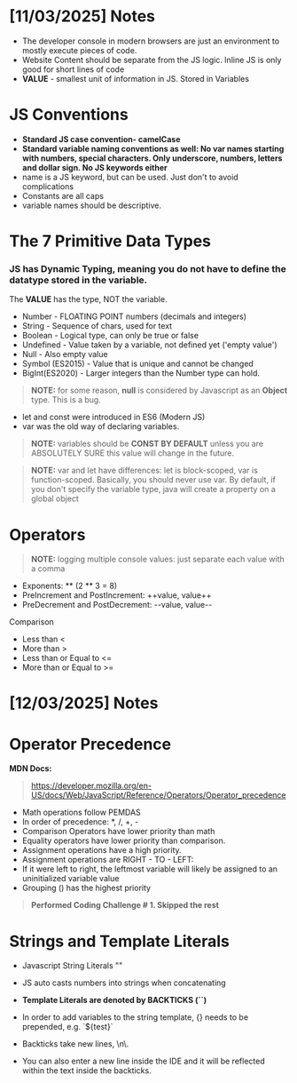 
# [11/03/2025] Notes

- The developer console in modern browsers are just an environment to mostly execute pieces of code.
- Website Content should be separate from the JS logic. Inline JS is only good for short lines of code
- **VALUE** - smallest unit of information in JS. Stored in Variables

# JS Conventions

- **Standard JS case convention- camelCase**
- **Standard variable naming conventions as well: No var names starting with numbers, special characters. Only underscore, numbers, letters and dollar sign. No JS keywords either**
- name is a JS keyword, but can be used. Just don't to avoid complications
- Constants are all caps
- variable names should be descriptive.

# The 7 Primitive Data Types

### JS has Dynamic Typing, meaning you do not have to define the datatype stored in the variable.

The **VALUE** has the type, NOT the variable.

- Number - FLOATING POINT numbers (decimals and integers)
- String - Sequence of chars, used for text
- Boolean - Logical type, can only be true or false 
- Undefined - Value taken by a variable, not defined yet ('empty value')
- Null - Also empty value
- Symbol (ES2015) - Value that is unique and cannot be changed
- BigInt(ES2020) - Larger integers than the Number type can hold.

> **NOTE:** for some reason, **null** is considered by Javascript as an **Object** type. This is a bug.

- let and const were introduced in ES6 (Modern JS)
- var was the old way of declaring variables.

>**NOTE:** variables should be **CONST BY DEFAULT** unless you are ABSOLUTELY SURE this value will change in the future.

> **NOTE:** var and let have differences: let is block-scoped, var is function-scoped. Basically, you should never use var. By default, if you don't specify the variable type, java will create a property on a global object

# Operators

> **NOTE:** logging multiple console values: just separate each value with a comma

- Exponents:  \** (2 ** 3 = 8)
- PreIncrement and PostIncrement: ++value, value++
- PreDecrement and PostDecrement: --value, value--

Comparison

- Less than <
- More than >
- Less than or Equal to <=
- More than or Equal to >=

# [12/03/2025] Notes

# Operator Precedence

**MDN Docs:**

>https://developer.mozilla.org/en-US/docs/Web/JavaScript/Reference/Operators/Operator_precedence

- Math operations follow PEMDAS 
- In order of precedence: \*, /, +, -
- Comparison Operators have lower priority than math
- Equality operators have lower priority than comparison.
- Assignment operations have a high priority.
- Assignment operations are RIGHT - TO - LEFT:
- If it were left to right, the leftmost variable will likely be assigned to an uninitialized variable value
- Grouping () has the highest priority

> **Performed Coding Challenge # 1. Skipped the rest**

# Strings and Template Literals

- Javascript String Literals "" 
- JS auto casts numbers into strings when concatenating

- **Template Literals are denoted by BACKTICKS (\`\`)** 
- In order to add variables to the string template, {} needs to be prepended, e.g. \`${test}\`
- Backticks take new lines, \n\\.
- You can also enter a new line inside the IDE and it will be reflected within the text inside the backticks.
